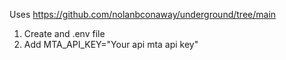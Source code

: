 Uses https://github.com/nolanbconaway/underground/tree/main
1) Create and .env file 
2) Add MTA_API_KEY="Your api mta api key"
